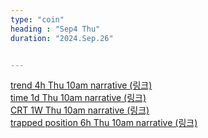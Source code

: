 ```yaml
---
type: "coin"
heading : "Sep4 Thu"
duration: "2024.Sep.26"


---
```

 



[trend 4h Thu 10am narrative (링크)](/todo/images/trend-2024-09-26-10AM.png)  
[time 1d Thu 10am narrative (링크)](/todo/images/time-2024-09-26-10AM.png)  
[CRT 1W Thu 10am narrative (링크)](/todo/images/CRT-2024-09-26-10AM.png)    
[trapped position 6h Thu 10am narrative (링크)](/todo/images/trapped-position-2024-09-26-10AM.png)   


